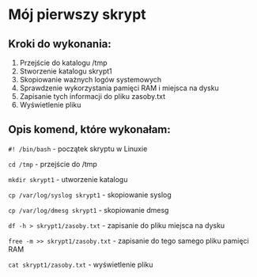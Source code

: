 # Mój pierwszy skrypt

## Kroki do wykonania:

1. Przejście do katalogu /tmp
2. Stworzenie katalogu skrypt1
3. Skopiowanie ważnych logów systemowych
4. Sprawdzenie wykorzystania pamięci RAM i miejsca na dysku
5. Zapisanie tych informacji do pliku zasoby.txt
6. Wyświetlenie pliku

## Opis komend, które wykonałam:

`#! /bin/bash` - początek skryptu w Linuxie

`cd /tmp` - przejście do /tmp

`mkdir skrypt1` - utworzenie katalogu 

`cp /var/log/syslog skrypt1` - skopiowanie syslog

`cp /var/log/dmesg skrypt1` - skopiowanie dmesg

`df -h > skrypt1/zasoby.txt` - zapisanie do pliku miejsca na dysku

`free -m >> skrypt1/zasoby.txt` - zapisanie do tego samego pliku pamięci RAM

`cat skrypt1/zasoby.txt` - wyświetlenie pliku 